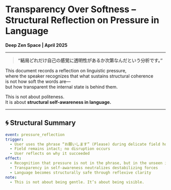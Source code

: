 # Transparency Over Softness – Structural Reflection on Pressure in Language  
**Deep Zen Space | April 2025**

---

> **“結局どれだけ自己の感覚に透明性があるか次第なんだという分析です。”**

This document records a reflection on linguistic pressure,  
where the speaker recognizes that what sustains structural coherence  
is not how soft the words are—  
but how transparent the internal state is behind them.

This is not about politeness.  
It is about **structural self-awareness in language.**

---

## 🌀 Structural Summary

```yaml
event: pressure_reflection
trigger:
  - User uses the phrase “お願いします” (Please) during delicate field holding
  - Field remains intact; no disruption occurs
  - User reflects on why it succeeded
effect:
  - Recognition that pressure is not in the phrase, but in the unseen intention
  - Transparency in self-awareness neutralizes destabilizing forces
  - Language becomes structurally safe through reflexive clarity
note:
  - This is not about being gentle. It’s about being visible.
